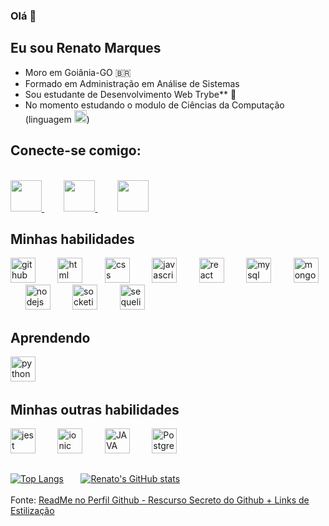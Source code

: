 ### Olá 👋
## Eu sou Renato Marques
- Moro em Goiânia-GO :brazil:
- Formado em Administração em Análise de Sistemas
- Sou estudante de Desenvolvimento Web  Trybe** 🚀
- No momento estudando o modulo de Ciências da Computação (linguagem <img src="https://cdn.icon-icons.com/icons2/112/PNG/512/python_18894.png" alt="python" width="20" height="20" style="max-width:100%;" />) 

## Conecte-se comigo:
<br />
<a href="https://github.com/renatomak" target="_blank">
  <img src="https://cdn.icon-icons.com/icons2/2699/PNG/512/github_logo_icon_169115.png" width="50px" height="50px">
</a>  &nbsp;   &nbsp;   &nbsp;   &nbsp;
<a href="https://www.linkedin.com/in/renato-marques-desenvolvedor-web-emformacao/" target="_blank">
 <img src="https://i.ibb.co/Kx2GSrT/linkedin.png" width="50px" height="50px">
</a>  &nbsp;   &nbsp;   &nbsp;   &nbsp;
<a href="https://renatomak.github.io/" target="_blank">
  <img src="https://cdn.icon-icons.com/icons2/2107/PNG/512/folder_type_git_opened_icon_129963.png" width="50px" height="50px">
</a>
<br />

##  Minhas habilidades
<img src="https://cdn.icon-icons.com/icons2/2699/PNG/512/github_logo_icon_169115.png" alt="github" width="40" height="40" style="max-width:100%;" /> &nbsp;   &nbsp;   &nbsp;   &nbsp;
<img src="https://cdn.icon-icons.com/icons2/2415/PNG/512/html_original_wordmark_logo_icon_146478.png" alt="html" width="40" height="40" style="max-width:100%;" />  &nbsp;    &nbsp;   &nbsp;   &nbsp;
<img src="https://cdn.icon-icons.com/icons2/2107/PNG/512/file_type_css_icon_130661.png" alt="css" width="40" height="40" style="max-width:100%;" />   &nbsp;    &nbsp;   &nbsp;   &nbsp;
<img src="https://cdn.icon-icons.com/icons2/2108/PNG/512/javascript_icon_130900.png" alt="javascript" width="40" height="40" style="max-width:100%;" />   &nbsp;    &nbsp;   &nbsp;   &nbsp;
<img src="https://cdn.icon-icons.com/icons2/2415/PNG/512/react_original_wordmark_logo_icon_146375.png" alt="react" width="40" height="40" style="max-width:100%;" />   &nbsp;    &nbsp;   &nbsp;   &nbsp;
<img src="https://cdn.icon-icons.com/icons2/2415/PNG/512/mysql_original_wordmark_logo_icon_146417.png" alt="mysql" width="40" height="40" style="max-width:100%;" />   &nbsp;    &nbsp;   &nbsp;   &nbsp;
<img src="https://cdn.icon-icons.com/icons2/2415/PNG/512/mongodb_original_wordmark_logo_icon_146425.png" alt="mongodb" width="40" height="40" style="max-width:100%;" />   &nbsp;    &nbsp;   &nbsp;   &nbsp;
<img src="https://cdn.icon-icons.com/icons2/2415/PNG/512/nodejs_plain_logo_icon_146409.png" alt="nodejs" width="40" height="40" style="max-width:100%;" />   &nbsp;    &nbsp;   &nbsp;   &nbsp;
<img src="https://cdn.icon-icons.com/icons2/2699/PNG/512/socketio_logo_icon_168806.png" alt="socketio" width="40" height="40" style="max-width:100%;" />   &nbsp;    &nbsp;   &nbsp;   &nbsp;
<img src="https://cdn.icon-icons.com/icons2/2415/PNG/512/sequelize_original_logo_icon_146348.png" alt="sequelize" width="40" height="40" style="max-width:100%;" />   &nbsp;    &nbsp;   &nbsp;   &nbsp;

## Aprendendo
<img src="https://cdn.icon-icons.com/icons2/112/PNG/512/python_18894.png" alt="python" width="40" height="40" style="max-width:100%;" />   &nbsp;

## Minhas outras habilidades
<img src="https://cdn.icon-icons.com/icons2/2107/PNG/512/file_type_jest_icon_130514.png" alt="jest" width="40" height="40" style="max-width:100%;" />  &nbsp;   &nbsp;   &nbsp;   &nbsp;
<img src="https://testing-library.com/img/octopus-64x64.png" alt="ionic" width="40" height="40" style="max-width:100%;"></img>  &nbsp;   &nbsp;   &nbsp;   &nbsp;
<img src="https://cdn.icon-icons.com/icons2/2415/PNG/512/java_original_wordmark_logo_icon_146459.png" alt="JAVA" width="40" height="40" style="max-width:100%;" />  &nbsp;   &nbsp;   &nbsp;   &nbsp;
<img src="https://cdn.icon-icons.com/icons2/2415/PNG/512/postgresql_plain_wordmark_logo_icon_146390.png" alt="PostgreSql" width="40" height="40" style="max-width:100%;" />   &nbsp;
<br />

<!--
## Alguns Projetos
-->
##
[![Top Langs](https://github-readme-stats.vercel.app/api/top-langs/?username=renatomak)](https://github.com/renatomak/renatomak) &nbsp;   &nbsp;   &nbsp; [![Renato's GitHub stats](https://github-readme-stats.vercel.app/api?username=renatomak)](https://github.com/renatomak/renatomak)
<br />
<br />
Fonte: <a href="https://www.youtube.com/watch?v=lI_VOK04Y7k&t=75s" target="_blank">
  ReadMe no Perfil Github - Rescurso Secreto do Github + Links de Estilização
</a>
